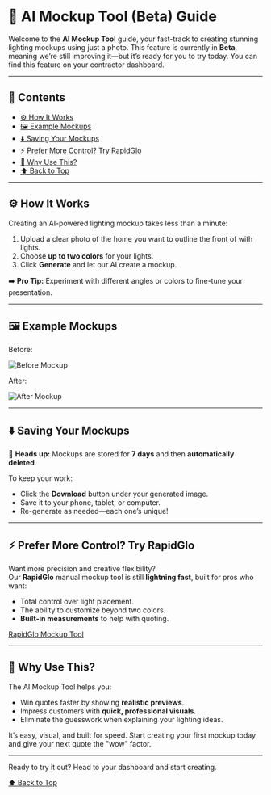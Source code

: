 # 🎨 AI Mockup Tool (Beta) Guide <a name="top"></a>

Welcome to the **AI Mockup Tool** guide, your fast-track to creating stunning lighting mockups using just a photo. This feature is currently in **Beta**, meaning we’re still improving it—but it’s ready for you to try today. You can find this feature on your contractor dashboard.

---

## 📂 Contents

- [⚙️ How It Works](#how-it-works)
- [🖼️ Example Mockups](#example-mockups)
- [⬇️ Saving Your Mockups](#saving-your-mockups)
- [⚡ Prefer More Control? Try RapidGlo](#rapidglo)
- [🚀 Why Use This?](#why-use-this)
- [⬆️ Back to Top](#top)

---

## ⚙️ How It Works <a name="how-it-works"></a>

Creating an AI-powered lighting mockup takes less than a minute:

1. Upload a clear photo of the home you want to outline the front of with lights.
2. Choose **up to two colors** for your lights.
3. Click **Generate** and let our AI create a mockup.

➡️ **Pro Tip:** Experiment with different angles or colors to fine-tune your presentation.

---

## 🖼️ Example Mockups <a name="example-mockups"></a>

Before:

![Before Mockup](../../assets/images/aimockup/windsor.png)

After:

![After Mockup](../../assets/images/aimockup/aimock1.png)

---

## ⬇️ Saving Your Mockups <a name="saving-your-mockups"></a>

🔔 **Heads up:** Mockups are stored for **7 days** and then **automatically deleted**.

To keep your work:

- Click the **Download** button under your generated image.
- Save it to your phone, tablet, or computer.
- Re-generate as needed—each one’s unique!

---

## ⚡ Prefer More Control? Try RapidGlo <a name="rapidglo"></a>

Want more precision and creative flexibility?  
Our **RapidGlo** manual mockup tool is still **lightning fast**, built for pros who want:

- Total control over light placement.
- The ability to customize beyond two colors.
- **Built-in measurements** to help with quoting.

[RapidGlo Mockup Tool](./rapidglo.md)

---

## 🚀 Why Use This? <a name="why-use-this"></a>

The AI Mockup Tool helps you:

- Win quotes faster by showing **realistic previews**.
- Impress customers with **quick, professional visuals**.
- Eliminate the guesswork when explaining your lighting ideas.

It’s easy, visual, and built for speed. Start creating your first mockup today and give your next quote the "wow" factor.

---

Ready to try it out? Head to your dashboard and start creating.

[⬆️ Back to Top](#top)
